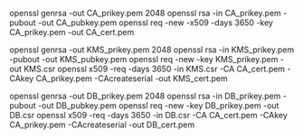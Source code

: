 openssl genrsa -out CA_prikey.pem 2048
openssl rsa -in CA_prikey.pem -pubout -out CA_pubkey.pem
openssl req -new -x509 -days 3650 -key CA_prikey.pem -out CA_cert.pem

openssl genrsa -out KMS_prikey.pem 2048
openssl rsa -in KMS_prikey.pem -pubout -out KMS_pubkey.pem
openssl req -new -key KMS_prikey.pem -out KMS.csr
openssl x509 -req -days 3650 -in KMS.csr -CA CA_cert.pem -CAkey CA_prikey.pem -CAcreateserial -out KMS_cert.pem

openssl genrsa -out DB_prikey.pem 2048
openssl rsa -in DB_prikey.pem -pubout -out DB_pubkey.pem
openssl req -new -key DB_prikey.pem -out DB.csr
openssl x509 -req -days 3650 -in DB.csr -CA CA_cert.pem -CAkey CA_prikey.pem -CAcreateserial -out DB_cert.pem